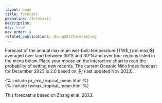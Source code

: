 ```yaml
---
layout: page
title: forecast
permalink: /forecast/
description: 
nav: true
nav_order: 4
related_publications: zhang2023forecasting
---
```

Forecast of the annual maximum wet-bulb temperature (TW$_{\rm max}$) averaged over land between 30°S and 30°N and over four regions listed in the menu below. Place your mouse on the interactive chart to read the probability of setting new records. The current Oceanic Niño Index forecast for December 2023 is 2.0 based on <a href='https://iri.columbia.edu/our-expertise/climate/forecasts/enso/current/?enso_tab=enso-sst_table'>IRI</a> (last updated Nov 2023). 

<div class="figure-container">
  <div class="figure-item">
   {% include pr_exc_tropical_mean.html %}
     </div>
  <div class="figure-item">
    {% include twmax_tropical_mean.html %}
  </div>
</div>


This forecast is based on Zhang et al. 2023.


